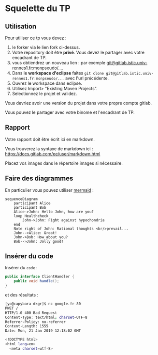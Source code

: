 # Squelette du TP

## Utilisation

Pour utiliser ce tp vous devez :

1. le forker via le lien fork ci-dessus.
2. Votre repository doit être **privé**. Vous devez le partager avec votre encadrant de TP.
3. vous obtiendrez un nouveau lien : par exemple git@gitlab.istic.univ-rennes1.fr:monpseudo/....
4. Dans le **workspace d'eclipse** faites `git clone git@gitlab.istic.univ-rennes1.fr:monpseudo/...` avec l'url précédente.
5. Ouvrez le workspace dans eclipse. 
6. Utilisez Import> "Existing Maven Projects".
7. Selectionnez le projet et validez.

Vous devriez avoir une version du projet dans votre propre compte gitlab.

Vous pouvez le partager avec votre binome et l'encadrant de TP.


## Rapport 

Votre rapport doit être écrit ici en markdown.

Vous trouverez la syntaxe de markdown ici : https://docs.gitlab.com/ee/user/markdown.html

Placez vos images dans le répertoire images si nécessaire.



## Faire des diagrammes 

En particulier vous pouvez utiliser [mermaid](https://mermaidjs.github.io/) :



```mermaid
sequenceDiagram
    participant Alice
    participant Bob
    Alice->John: Hello John, how are you?
    loop Healthcheck
        John->John: Fight against hypochondria
    end
    Note right of John: Rational thoughts <br/>prevail...
    John-->Alice: Great!
    John->Bob: How about you?
    Bob-->John: Jolly good!
```

## Insérer du code 

Insérer du `code` :

```java
public interface ClientHandler {
    public void handle();
}
```

et des résultats :

```bash
[yo@capybara dkgr]$ nc google.fr 80
PWET /
HTTP/1.0 400 Bad Request
Content-Type: text/html; charset=UTF-8
Referrer-Policy: no-referrer
Content-Length: 1555
Date: Mon, 21 Jan 2019 12:18:02 GMT

<!DOCTYPE html>
<html lang=en>
  <meta charset=utf-8>
```
